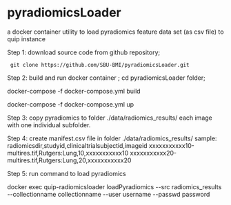 # pyradiomicsLoader
a docker container utility to load pyradiomics feature data set (as csv file) to quip instance

Step 1: download source code from github repository;

     git clone https://github.com/SBU-BMI/pyradiomicsLoader.git
     
Step 2: build and run docker container ;
  cd pyradiomicsLoader folder;
  
  docker-compose -f docker-compose.yml build
  
  docker-compose -f docker-compose.yml up
  
Step 3: copy pyradiomics to folder ./data/radiomics_results/ 
  each image with one individual subfolder.
  
Step 4: create manifest.csv file in  folder ./data/radiomics_results/ 
  sample:
  radiomicsdir,studyid,clinicaltrialsubjectid,imageid
  xxxxxxxxxxx10-multires.tif,Rutgers:Lung,10,xxxxxxxxxxx10
  xxxxxxxxxxx20-multires.tif,Rutgers:Lung,20,xxxxxxxxxxx20
  
Step 5: run command to load pyradiomics

  docker exec quip-radiomicsloader loadPyradiomics --src radiomics_results --collectionname collectionname --user username --passwd password
